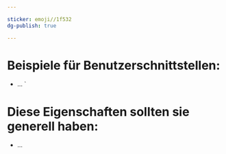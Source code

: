 ```yaml
---

sticker: emoji//1f532
dg-publish: true

---
```


# Beispiele für Benutzerschnittstellen:

* ...
  `

# Diese Eigenschaften sollten sie generell haben:

* ...
